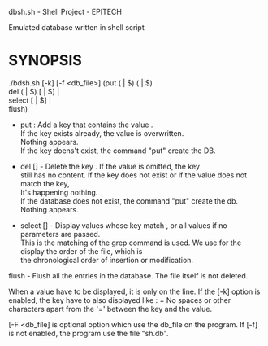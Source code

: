 dbsh.sh - Shell Project - EPITECH                                                                                                                                                                                                             
                                                                                                                                                                                                                                              
Emulated database written in shell script                                                                                                                                                                                                     
                                                                                                                                                                                                                                              
SYNOPSIS                                                                                                                                                                                                                                      
========                                                                                                                                                                                                                                      
                                                                                                                                                                                                                                              
./bdsh.sh [-k] [-f <db_file>] (put (<key> | $<value>) (<value> | $<key>)                                                                                                                                                                      
                               del (<key> | $<key>) [<value> | $<key>] |                                                                                                                                                                      
                               select [<expr> | $<key>] |                                                                                                                                                                                     
                               flush)                                                                                                                                                                                                         
                                                                                                                                                                                                                                              
- put <key> <value> : Add a key <key> that contains the value <value>.                                                                                                                                                                        
If the key exists already, the value is overwritten.                                                                                                                                                                                          
Nothing appears.                                                                                                                                                                                                                              
If the key doens't exist, the command "put" create the DB.                                                                                                                                                                                    
                                                                                                                                                                                                                                              
- del <key> [<value>] - Delete the key <key>. If the value is omitted, the key                                                                                                                                                                
still has no content. If the key does not exist or if the value does not match the key,                                                                                                                                                       
It's happening nothing.                                                                                                                                                                                                                       
If the database does not exist, the command "put" create the db.                                                                                                                                                                              
Nothing appears.                                                                                                                                                                                                                              
                                                                                                                                                                                                                                              
- select [<expr>] - Display values whose key match <expr>, or all values if no parameters are passed.                                                                                                                                         
This is the matching of the grep command is used. We use for the display the order of the file, which is                                                                                                                                      
the chronological order of insertion or modification.                                                                                                                                                                                         
                                                                                                                                                                                                                                              
flush - Flush all the entries in the database. The file itself is not deleted.

When a value have to be displayed, it is only on the line. If the [-k] option is enabled, the key have to
also displayed like :
<key>=<value>
No spaces or other characters apart from the '=' between the key and the value.

[-F <db_file] is optional option which use the db_file on the program. If [-f] is not enabled, the program
use the file "sh.db".

